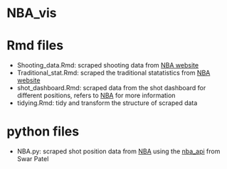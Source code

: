 # NBA_vis

# Rmd files 
- Shooting_data.Rmd: scraped shooting data from [NBA website](https://www.nba.com/stats/players/shooting)
- Traditional_stat.Rmd: scraped the traditional statatistics from [NBA website](https://www.nba.com/stats/players/traditional?sort=PTS&dir=-1)
- shot_dashboard.Rmd: scraped data from the shot dashboard for different positions, refers to [NBA](https://www.nba.com/stats/players/shots-general) for more information
- tidying.Rmd: tidy and transform the structure of scraped data 

# python files 
- NBA.py: scraped shot position data from [NBA](www.nba.com) using the [nba_api](https://github.com/swar/nba_api) from Swar Patel
